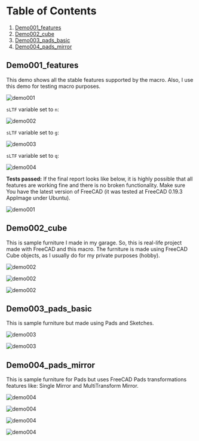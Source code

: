 # Table of Contents

1. [Demo001_features](#demo001_features)
2. [Demo002_cube](#demo002_cube)
3. [Demo003_pads_basic](#demo003_pads_basic)
4. [Demo004_pads_mirror](#demo004_pads_mirror)

## Demo001_features

This demo shows all the stable features supported by the macro. Also, I use this demo for testing macro purposes.

![demo001](https://raw.githubusercontent.com/dprojects/getDimensions/master/Screenshots/demo001/s001.png)

`sLTF` variable set to `n`:

![demo002](https://raw.githubusercontent.com/dprojects/getDimensions/master/Screenshots/demo001/s002.png)

`sLTF` variable set to `g`:

![demo003](https://raw.githubusercontent.com/dprojects/getDimensions/master/Screenshots/demo001/s003.png)

`sLTF` variable set to `q`:

![demo004](https://raw.githubusercontent.com/dprojects/getDimensions/master/Screenshots/demo001/s004.png)

**Tests passed:** If the final report looks like below, it is highly possible that all features are working fine and there is no broken functionality. Make sure You have the latest version of FreeCAD (it was tested at FreeCAD 0.19.3 AppImage under Ubuntu).

![demo001](https://raw.githubusercontent.com/dprojects/getDimensions/master/Screenshots/demo001/s002.png)

## Demo002_cube

This is sample furniture I made in my garage. So, this is real-life project made with FreeCAD and this macro. The furniture is made using FreeCAD Cube objects, as I usually do for my private purposes (hobby).

![demo002](https://raw.githubusercontent.com/dprojects/getDimensions/master/Screenshots/demo002/s001.png)

![demo002](https://raw.githubusercontent.com/dprojects/getDimensions/master/Screenshots/demo002/s002.png)

![demo002](https://raw.githubusercontent.com/dprojects/getDimensions/master/Screenshots/demo002/s003.png)

## Demo003_pads_basic

This is sample furniture but made using Pads and Sketches. 

![demo003](https://raw.githubusercontent.com/dprojects/getDimensions/master/Screenshots/demo003/s001.png)

![demo003](https://raw.githubusercontent.com/dprojects/getDimensions/master/Screenshots/demo003/s002.png)


## Demo004_pads_mirror

This is sample furniture for Pads but uses FreeCAD Pads transformations features like: Single Mirror and MultiTransform Mirror.

![demo004](https://raw.githubusercontent.com/dprojects/getDimensions/master/Screenshots/demo004/s001.png)

![demo004](https://raw.githubusercontent.com/dprojects/getDimensions/master/Screenshots/demo004/s002.png)

![demo004](https://raw.githubusercontent.com/dprojects/getDimensions/master/Screenshots/demo004/s003.png)

![demo004](https://raw.githubusercontent.com/dprojects/getDimensions/master/Screenshots/demo004/s004.png)
